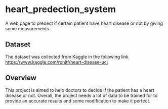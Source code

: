 # heart_predection_system
A web page to predect if certain patient have heart disease or not by giving some measurements. 

## Dataset
The dataset was collected from Kaggle in the following link
https://www.kaggle.com/ronitf/heart-disease-uci

## Overview
This project is aimed to help doctors to decide if the patient has a heart disease or not. Overall, the project needs a lot of data to be trained for to provide an accurate results and some modification to make it perfect.
